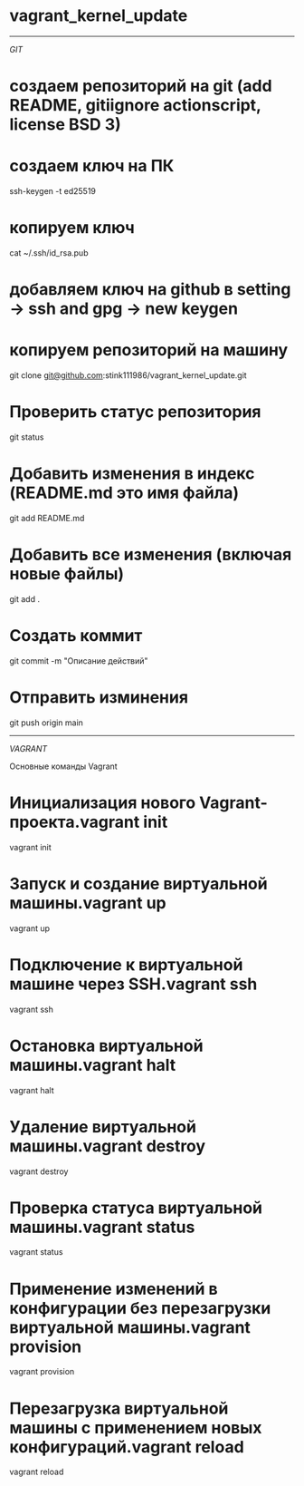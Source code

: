 # vagrant_kernel_update
____________________________________________
*GIT*

# создаем репозиторий на git (add README, gitiignore actionscript, license BSD 3)
# создаем ключ на ПК 		
ssh-keygen -t ed25519
# копируем ключ
cat ~/.ssh/id_rsa.pub
# добавляем ключ на github в setting  ->  ssh and gpg -> new keygen
# копируем репозиторий на машину 
git clone git@github.com:stink111986/vagrant_kernel_update.git
# Проверить статус репозитория
git status
#  Добавить изменения в индекс (README.md это имя файла)
git add README.md 
# Добавить все изменения (включая новые файлы)
git add .
# Создать коммит
git commit -m "Описание действий"
# Отправить изминения
git push origin main
____________________________________________________________________________________________
*VAGRANT*

Основные команды Vagrant

# Инициализация нового Vagrant-проекта.vagrant init
vagrant init 
# Запуск и создание виртуальной машины.vagrant up
vagrant up
# Подключение к виртуальной машине через SSH.vagrant ssh
vagrant ssh 
# Остановка виртуальной машины.vagrant halt
vagrant halt 
# Удаление виртуальной машины.vagrant destroy
vagrant destroy
# Проверка статуса виртуальной машины.vagrant status 
vagrant status 
# Применение изменений в конфигурации без перезагрузки виртуальной машины.vagrant provision
vagrant provision 
# Перезагрузка виртуальной машины с применением новых конфигураций.vagrant reload
vagrant reload 